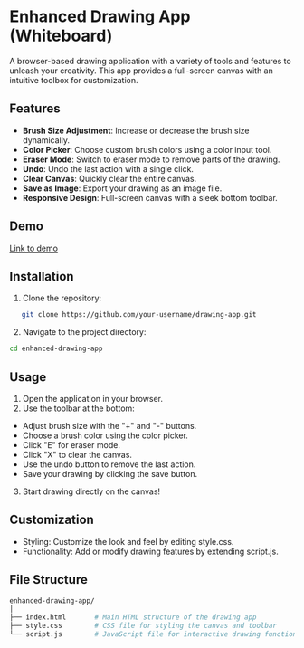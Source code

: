 # Enhanced Drawing App (Whiteboard)

A browser-based drawing application with a variety of tools and features to unleash your creativity. This app provides a full-screen canvas with an intuitive toolbox for customization.

## Features

- **Brush Size Adjustment**: Increase or decrease the brush size dynamically.
- **Color Picker**: Choose custom brush colors using a color input tool.
- **Eraser Mode**: Switch to eraser mode to remove parts of the drawing.
- **Undo**: Undo the last action with a single click.
- **Clear Canvas**: Quickly clear the entire canvas.
- **Save as Image**: Export your drawing as an image file.
- **Responsive Design**: Full-screen canvas with a sleek bottom toolbar.

## Demo
[Link to demo](https://tynvtx.csb.app/)

## Installation

1. Clone the repository:
```bash
   git clone https://github.com/your-username/drawing-app.git
```

2. Navigate to the project directory:
```bash
cd enhanced-drawing-app
```
## Usage
1. Open the application in your browser.
2. Use the toolbar at the bottom:
- Adjust brush size with the "+" and "-" buttons.
- Choose a brush color using the color picker.
- Click "E" for eraser mode.
- Click "X" to clear the canvas.
- Use the undo button to remove the last action.
- Save your drawing by clicking the save button.
3. Start drawing directly on the canvas!

## Customization

- Styling: Customize the look and feel by editing style.css.
- Functionality: Add or modify drawing features by extending script.js.

## File Structure
```graphql
enhanced-drawing-app/
│
├── index.html       # Main HTML structure of the drawing app
├── style.css        # CSS file for styling the canvas and toolbar
└── script.js        # JavaScript file for interactive drawing functionality
```

